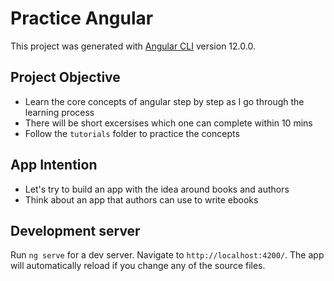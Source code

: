 # Practice Angular

This project was generated with [Angular CLI](https://github.com/angular/angular-cli) version 12.0.0.

## Project Objective
- Learn the core concepts of angular step by step as I go through the learning process
- There will be short excersises which one can complete within 10 mins
- Follow the `tutorials` folder to practice the concepts

## App Intention
- Let's try to build an app with the idea around books and authors
- Think about an app that authors can use to write ebooks

## Development server

Run `ng serve` for a dev server. Navigate to `http://localhost:4200/`. The app will automatically reload if you change any of the source files.
